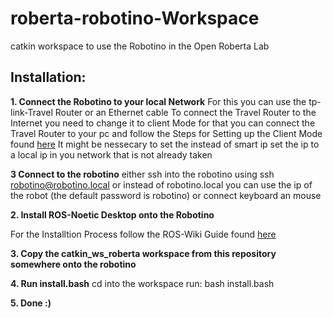 # roberta-robotino-Workspace
catkin workspace to use the Robotino in the Open Roberta Lab



<h2> Installation: </h2>



**1. Connect the Robotino to your local Network**
For this you can use the tp-link-Travel Router or an Ethernet cable
To connect the Travel Router to the Internet you need to change it to client Mode for that you can connect the Travel Router to your pc and follow the Steps for Setting up the Client Mode found [here](https://ip.festo-didactic.com/InfoPortal/Robotino/document/wlan_quick.pdf)
It might be nessecary to set the instead of smart ip set the ip to a local ip in you network that is not already taken


**3 Connect to the robotino**
either ssh into the robotino using ssh robotino@robotino.local or instead of robotino.local you can use the ip of the robot (the default password is robotino)
or connect keyboard an mouse 

**2. Install ROS-Noetic Desktop onto the Robotino**

For the Installtion Process follow the ROS-Wiki Guide found [here](http://wiki.ros.org/noetic/Installation/Ubuntu)

**3. Copy the catkin_ws_roberta workspace from this repository somewhere onto the robotino**

**4. Run install.bash**
cd into the workspace
run: bash install.bash

**5. Done :)**



